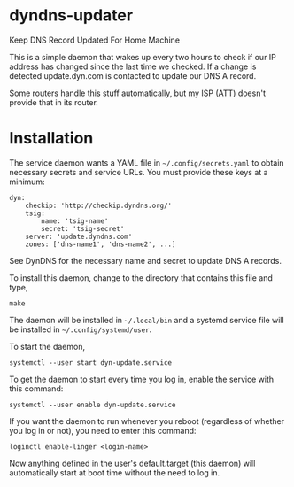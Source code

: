 # dyndns-updater
Keep DNS Record Updated For Home Machine

This is a simple daemon that wakes up every two hours to check if our
IP address has changed since the last time we checked.  If a change is
detected update.dyn.com is contacted to update our DNS A record.

Some routers handle this stuff automatically, but my ISP (ATT) doesn't
provide that in its router.

# Installation
The service daemon wants a YAML file in `~/.config/secrets.yaml` to
obtain necessary secrets and service URLs.  You must provide these
keys at a minimum:

    dyn:
        checkip: 'http://checkip.dyndns.org/'
        tsig:
            name: 'tsig-name'
            secret: 'tsig-secret'
        server: 'update.dyndns.com'
        zones: ['dns-name1', 'dns-name2', ...]

See DynDNS for the necessary name and secret to update DNS A records.

To install this daemon, change to the directory that contains this
file and type,

    make

The daemon will be installed in `~/.local/bin` and a systemd service
file will be installed in `~/.config/systemd/user`.

To start the daemon,

    systemctl --user start dyn-update.service

To get the daemon to start every time you log in, enable the service
with this command:

    systemctl --user enable dyn-update.service

If you want the daemon to run whenever you reboot (regardless of
whether you log in or not), you need to enter this command:

    loginctl enable-linger <login-name>

Now anything defined in the user's default.target (this daemon) will
automatically start at boot time without the need to log in.
